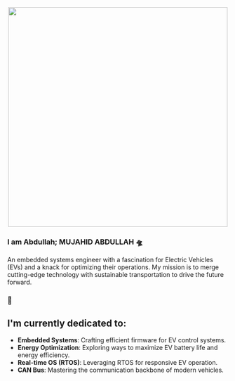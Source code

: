 <div id="header" align="center">
  <img src="https://media.giphy.com/media/5GhLbhs7deKnSaFwGC/giphy.gif" width="500" hight = "100"/>
</div>

### I am Abdullah; MUJAHID ABDULLAH 🛸

An embedded systems engineer with a fascination for Electric Vehicles (EVs) and a knack for optimizing their operations. 
My mission is to merge cutting-edge technology with sustainable transportation to drive the future forward.

### 🔭
## I'm currently dedicated to:

- **Embedded Systems**: Crafting efficient firmware for EV control systems.
- **Energy Optimization**: Exploring ways to maximize EV battery life and energy efficiency.
- **Real-time OS (RTOS)**: Leveraging RTOS for responsive EV operation.
- **CAN Bus**: Mastering the communication backbone of modern vehicles.


<!--
**engr-mujahidabdullah/engr-mujahidabdullah** is a ✨ _special_ ✨ repository because its `README.md` (this file) appears on your GitHub profile.

Here are some ideas to get you started:

- 🔭 I’m currently working on ...
- 🌱 I’m currently learning ...
- 👯 I’m looking to collaborate on ...
- 🤔 I’m looking for help with ...
- 💬 Ask me about ...
- 📫 How to reach me: ...
- 😄 Pronouns: ...
- ⚡ Fun fact: ...
-->
